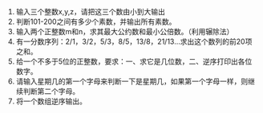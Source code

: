 1. 输入三个整数x,y,z，请把这三个数由小到大输出
2. 判断101-200之间有多少个素数，并输出所有素数。
3. 输入两个正整数m和n，求其最大公约数和最小公倍数。（利用辗除法）
4. 有一分数序列：2/1，3/2，5/3，8/5，13/8，21/13...求出这个数列的前20项之和。
5. 给一个不多于5位的正整数，要求：一、求它是几位数，二、逆序打印出各位数字。
6. 请输入星期几的第一个字母来判断一下是星期几，如果第一个字母一样，则继续判断第二个字母。
7. 将一个数组逆序输出。